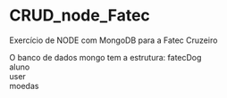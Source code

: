 # CRUD_node_Fatec
Exercício de NODE com MongoDB para a Fatec Cruzeiro 

O banco de dados mongo tem a estrutura:
    fatecDog  
        aluno  
            user  
            moedas  
